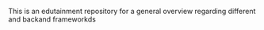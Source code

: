 This is an edutainment repository for a general overview regarding different and backand frameworkds